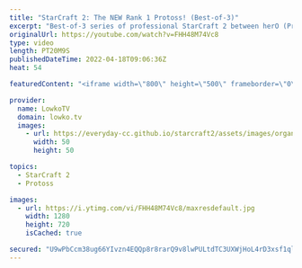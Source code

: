 ```yaml
---
title: "StarCraft 2: The NEW Rank 1 Protoss! (Best-of-3)"
excerpt: "Best-of-3 series of professional StarCraft 2 between herO (Protoss) and Dark (Zerg). herO just recently overtook Zest for the highest ranked Protoss player in the world.   Support my work on Patreon: https://www.patreon.com/lowkotv Become a YouTube member: https://lowko.tv/join  Thumbnail picture of"
originalUrl: https://youtube.com/watch?v=FHH48M74Vc8
type: video
length: PT20M9S
publishedDateTime: 2022-04-18T09:06:36Z
heat: 54

featuredContent: "<iframe width=\"800\" height=\"500\" frameborder=\"0\" src=\"https://www.youtube.com/embed/FHH48M74Vc8\" allow=\"accelerometer; autoplay; encrypted-media; gyroscope; picture-in-picture\" allowfullscreen></iframe>"

provider:
  name: LowkoTV
  domain: lowko.tv
  images:
    - url: https://everyday-cc.github.io/starcraft2/assets/images/organizations/lowko.tv-50x50.jpg
      width: 50
      height: 50

topics:
  - StarCraft 2
  - Protoss

images:
  - url: https://i.ytimg.com/vi/FHH48M74Vc8/maxresdefault.jpg
    width: 1280
    height: 720
    isCached: true

secured: "U9wPbCcm38ug66YIvzn4EQQp8r8rarQ9v8lwPULtdTC3UXWjHoL4rD3xsf1qldNQ3YwLF7leJeaABOAp6r8Rk0KL6OoXz4mLFjNInSBV7kBZdTdQYgXM612Qg1xT+FiHaWboE/FGa8y5vvYd7UCz5mWnZCLC2c5SfMrhcOfX/TylxEzdYulr/TPowDjIPoQ+tPUSK5pOZHHxmgrwazA8Gd5aKrZIMGiXzKe7WFDVhHN4XRJVOwfg+AEZ8wiMpDM2z6X/1bsJKcgqkjLCBHoHegvz+T4opMuVHu4H/vW/TeBkXItKsZqqBmnZ+7WyTBeaFsQwdzeMH9a1DZ+RZvNMyzuNldJyLGjqARkTQA0Cu8p139Qn5jg9mk4xgd0d9gva8yhBxkzbxMPV16UfGWzjpR4YlcvdwVb9CPZxqsFQDPT/+fD9NGbID4aa4FP4yp9C;V9xkGMQ+heQd/sLxAppMsw=="
---
```


